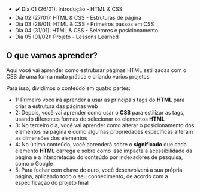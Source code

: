 - :heavy_check_mark: Dia 01 (26/01): Introdução - HTML & CSS
- <!--:heavy_check_mark:--> Dia 02 (27/01): HTML & CSS - Estruturas de página
- <!--:heavy_check_mark:--> Dia 03 (28/01): HTML & CSS - Primeiros passos em CSS
- <!--:heavy_check_mark:--> Dia 04 (31/01): HTML & CSS - Seletores e posicionamento
- <!--:heavy_check_mark:--> Dia 05 (01/02): Projeto - Lessons Learned

## O que vamos aprender?

Aqui você vai aprender como estruturar páginas HTML estilizadas com o CSS de uma forma muito prática e criando vários projetos.

Para isso, dividimos o conteúdo em quatro partes:

- 1: Primeiro você irá aprender a usar as principais tags do **HTML** para criar a estrutura das páginas web
- 2: Depois, você vai aprender como usar o **CSS** para estilizar as tags, usando diferentes formas de selecionar os elementos **HTML**
- 3: No terceiro dia, você vai aprender como alterar o posicionamento dos elementos na página e como algumas propriedades específicas alteram as dimensões dos elementos
- 4: No último conteúdo, você aprenderá sobre o **significado** que cada elemento **HTML** carrega e sobre como isso impacta a acessibilidade da página e a interpretação do conteúdo por indexadores de pesquisa, como o Google
- 5: Para fechar com chave de ouro, você desenvolverá a sua própria página, aplicando todo o seu conhecimento, de acordo com a especificação do projeto final